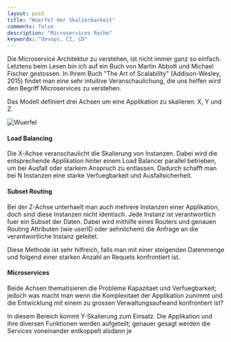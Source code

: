 ```yaml
---
layout: post
title: "Wuerfel der Skalierbarkeit"
comments: false
description: "Microservices Reihe"
keywords: "devops, CI, CD"
---
```


Die Microservice Architektur zu verstehen, ist nicht immer ganz so einfach. Letztens beim Lesen bin ich auf ein Buch von Martin Abbott und Michael Fischer gestossen. In Ihrem Buch "The Art of Scalability" (Addison-Wesley, 2015) findet man eine sehr intuitive Veranschaulichung, die uns helfen wird den Begriff Microservices zu verstehen. 

Das Modell definiert drei Achsen um eine Applikation zu skalieren: X, Y und Z.

![Wuerfel](https://i.pinimg.com/originals/00/f2/8f/00f28f14928d297bf3d110cf60d4afce.png)

#### Load Balancing

Die X-Achse veranschaulicht die Skalierung von Instanzen. Dabei wird die entsprechende Applikation hinter einem Load Balancer parallel betrieben, um bei Ausfall oder starkem Anspruch zu entlassen. Dadurch schafft man bei N Instanzen eine starke Verfuegbarkeit und Ausfallsicherheit.

#### Subset Routing

Bei der Z-Achse unterhaelt man auch mehrere Instanzen einer Applikation, doch sind diese Instanzen nicht identisch. Jede Instanz ist verantwortlich fuer ein Subset der Daten. Dabei wird mithilfe eines Routers und genauen Routing Attributen (wie userID oder aehnlichem) die Anfrage an die verantwortliche Instanz geleitet.

Diese Methode ist sehr hilfreich, falls man mit einer steigenden Datenmenge und folgend einer starken Anzahl an Requets konfrontiert ist.

#### Microservices

Beide Achsen thematisieren die Probleme Kapazitaet und Verfuegbarkeit; jedoch was macht man wenn die Komplexitaet der Applikation zunimmt und die Entwicklung mit einem zu grossen Verwaltungsaufwand konfrontiert ist?

In diesem Bereich kommt Y-Skalierung zum Einsatz. Die Applikation und ihre diversen Funktionen werden aufgeteilt; genauer gesagt werden die Services voneinander entkoppelt alsdann je



